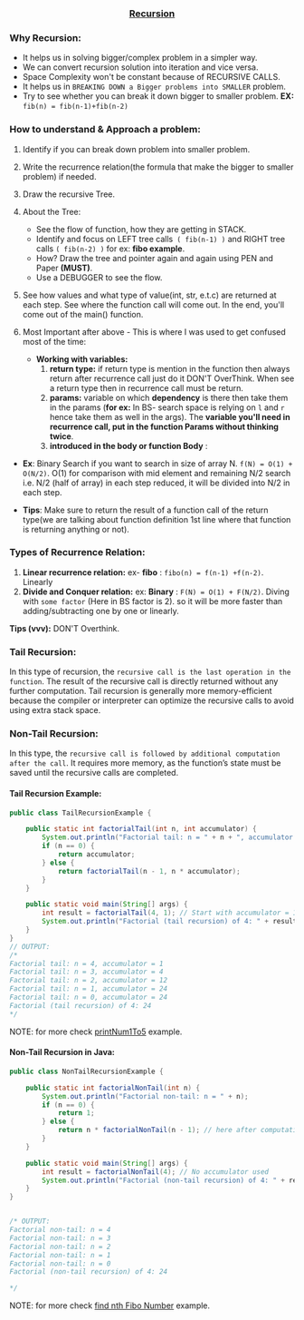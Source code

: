 ### <div style="text-align: center;"> [Recursion](https://www.youtube.com/watch?v=M2uO2nMT0Bk&list=PL9gnSGHSqcnr_DxHsP7AW9ftq0AtAyYqJ&index=23&pp=iAQB) </div>


### <div style="text-align: left;"> Why Recursion: </div>
* It helps us in solving bigger/complex problem in a simpler way.
* We can convert recursion solution into iteration and vice versa.
* Space Complexity won't be constant because of RECURSIVE CALLS.
* It helps us in `BREAKING DOWN a Bigger problems into SMALLER` problem.
* Try to see whether you can break it down bigger to smaller problem. **EX:** `fib(n) = fib(n-1)+fib(n-2)`

### <div style="text-align: left;"> How to understand & Approach a problem: </div>
1. Identify if you can break down problem into smaller problem.
2. Write the recurrence relation(the formula that make the bigger to smaller problem) if needed.
3. Draw the recursive Tree.
4. About the Tree: <br>
    *  See the flow of function, how they are getting in STACK.
    * Identify and focus on LEFT tree calls` ( fib(n-1) )` and RIGHT tree calls `( fib(n-2) )` for ex: **fibo example**.
    * How? Draw the tree and pointer again and again using PEN and Paper **(MUST)**.
    * Use a DEBUGGER to see the flow.

5. See how values and what type of value(int, str, e.t.c) are returned at each step. See where the function call will come out. In the end, you'll come out of the main() function. 
6. Most Important after above - This is where I was used to get confused most of the time:
    * **Working with variables:**
      1. **return type:** if return type is mention in the function then always return after recurrence call just do it DON'T OverThink. When see a return type then in recurrence call must be return.
      2. **params:** variable on which **dependency** is there then take them in the params (**for ex:** In BS- search space is relying on `l` and `r` hence take them as well in the args).  The **variable you'll need in recurrence call, put in the function Params without thinking twice**.
      3. **introduced in the body or function Body** : 

* **Ex**: Binary Search if you want to search in size of array N. `f(N) = O(1) + O(N/2)`. O(1) for comparison with mid element and remaining N/2 search i.e. N/2 (half of array)  in each step reduced, it will be divided into  N/2 in each step. 

* **Tips**: Make sure to return the result of a function call of  the return type(we are talking about function definition 1st line where that function is returning anything or not).  

### <div style="text-align: left;"> Types of Recurrence Relation: </div>
1. **Linear recurrence relation:** ex- **fibo** : `fibo(n) = f(n-1) +f(n-2)`. Linearly
2. **Divide and Conquer relation:** ex: **Binary** : `F(N) = O(1) + F(N/2)`. Diving with `some factor` (Here in BS factor is 2). so it will be more faster than adding/subtracting one by one or linearly.

**Tips (vvv):**  DON'T Overthink.




### <div style="text-align: left;"> Tail Recursion: </div>
In this type of recursion, the `recursive call is the last operation in the function`. The result of the recursive call is directly returned without any further computation. Tail recursion is generally more memory-efficient because the compiler or interpreter can optimize the recursive calls to avoid using extra stack space.
### <div style="text-align: left;"> Non-Tail Recursion: </div>
In this type, the `recursive call is followed by additional computation after the call`. It requires more memory, as the function’s state must be saved until the recursive calls are completed.

#### Tail Recursion Example:
```java
public class TailRecursionExample {

    public static int factorialTail(int n, int accumulator) {
        System.out.println("Factorial tail: n = " + n + ", accumulator = " + accumulator);
        if (n == 0) {
            return accumulator;
        } else {
            return factorialTail(n - 1, n * accumulator);
        }
    }

    public static void main(String[] args) {
        int result = factorialTail(4, 1); // Start with accumulator = 1
        System.out.println("Factorial (tail recursion) of 4: " + result);
    }
}
// OUTPUT:
/*
Factorial tail: n = 4, accumulator = 1
Factorial tail: n = 3, accumulator = 4
Factorial tail: n = 2, accumulator = 12
Factorial tail: n = 1, accumulator = 24
Factorial tail: n = 0, accumulator = 24
Factorial (tail recursion) of 4: 24
*/
```
NOTE: for more check [printNum1To5](_2_RecursionFunctionExecutionPrint1To5.java) example.

#### Non-Tail Recursion in Java:

```java
public class NonTailRecursionExample {

    public static int factorialNonTail(int n) {
        System.out.println("Factorial non-tail: n = " + n);
        if (n == 0) {
            return 1;
        } else {
            return n * factorialNonTail(n - 1); // here after computation we are multiplying by n (this extra computation)
        }
    }

    public static void main(String[] args) {
        int result = factorialNonTail(4); // No accumulator used
        System.out.println("Factorial (non-tail recursion) of 4: " + result);
    }
}


/* OUTPUT: 
Factorial non-tail: n = 4
Factorial non-tail: n = 3
Factorial non-tail: n = 2
Factorial non-tail: n = 1
Factorial non-tail: n = 0
Factorial (non-tail recursion) of 4: 24

*/
```
NOTE: for more check [find nth Fibo Number](_3_FibonacciNthFiboNumber.java) example.
